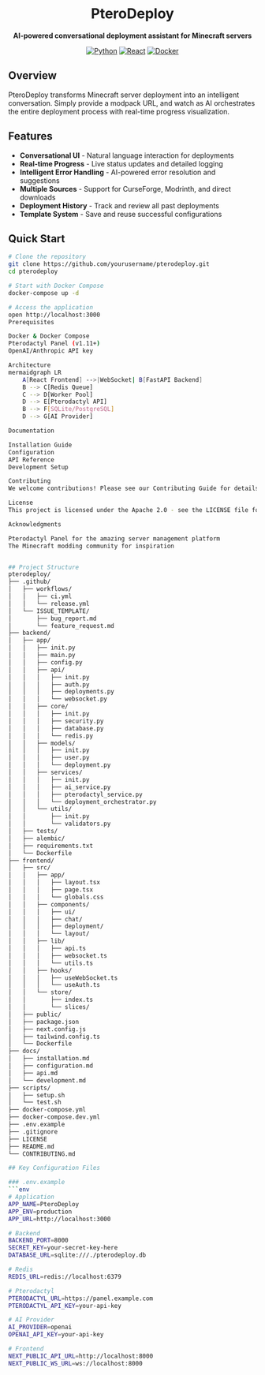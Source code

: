 <div align="center">
  <h1>PteroDeploy</h1>
  <p><strong>AI-powered conversational deployment assistant for Minecraft servers</strong></p>
  
  [![Python](https://img.shields.io/badge/python-3.11+-blue.svg)](https://www.python.org/downloads/)
  [![React](https://img.shields.io/badge/react-18.0+-61dafb.svg)](https://reactjs.org/)
  [![Docker](https://img.shields.io/badge/docker-ready-2496ed.svg)](https://www.docker.com/)
</div>

## Overview

PteroDeploy transforms Minecraft server deployment into an intelligent conversation. Simply provide a modpack URL, and watch as AI orchestrates the entire deployment process with real-time progress visualization.

## Features

- **Conversational UI** - Natural language interaction for deployments
- **Real-time Progress** - Live status updates and detailed logging
- **Intelligent Error Handling** - AI-powered error resolution and suggestions
- **Multiple Sources** - Support for CurseForge, Modrinth, and direct downloads
- **Deployment History** - Track and review all past deployments
- **Template System** - Save and reuse successful configurations

## Quick Start

```bash
# Clone the repository
git clone https://github.com/yourusername/pterodeploy.git
cd pterodeploy

# Start with Docker Compose
docker-compose up -d

# Access the application
open http://localhost:3000
Prerequisites

Docker & Docker Compose
Pterodactyl Panel (v1.11+)
OpenAI/Anthropic API key

Architecture
mermaidgraph LR
    A[React Frontend] -->|WebSocket| B[FastAPI Backend]
    B --> C[Redis Queue]
    C --> D[Worker Pool]
    D --> E[Pterodactyl API]
    B --> F[SQLite/PostgreSQL]
    D --> G[AI Provider]

Documentation

Installation Guide
Configuration
API Reference
Development Setup

Contributing
We welcome contributions! Please see our Contributing Guide for details.

License
This project is licensed under the Apache 2.0 - see the LICENSE file for details.

Acknowledgments

Pterodactyl Panel for the amazing server management platform
The Minecraft modding community for inspiration


## Project Structure
pterodeploy/
├── .github/
│   ├── workflows/
│   │   ├── ci.yml
│   │   └── release.yml
│   └── ISSUE_TEMPLATE/
│       ├── bug_report.md
│       └── feature_request.md
├── backend/
│   ├── app/
│   │   ├── init.py
│   │   ├── main.py
│   │   ├── config.py
│   │   ├── api/
│   │   │   ├── init.py
│   │   │   ├── auth.py
│   │   │   ├── deployments.py
│   │   │   └── websocket.py
│   │   ├── core/
│   │   │   ├── init.py
│   │   │   ├── security.py
│   │   │   ├── database.py
│   │   │   └── redis.py
│   │   ├── models/
│   │   │   ├── init.py
│   │   │   ├── user.py
│   │   │   └── deployment.py
│   │   ├── services/
│   │   │   ├── init.py
│   │   │   ├── ai_service.py
│   │   │   ├── pterodactyl_service.py
│   │   │   └── deployment_orchestrator.py
│   │   └── utils/
│   │       ├── init.py
│   │       └── validators.py
│   ├── tests/
│   ├── alembic/
│   ├── requirements.txt
│   └── Dockerfile
├── frontend/
│   ├── src/
│   │   ├── app/
│   │   │   ├── layout.tsx
│   │   │   ├── page.tsx
│   │   │   └── globals.css
│   │   ├── components/
│   │   │   ├── ui/
│   │   │   ├── chat/
│   │   │   ├── deployment/
│   │   │   └── layout/
│   │   ├── lib/
│   │   │   ├── api.ts
│   │   │   ├── websocket.ts
│   │   │   └── utils.ts
│   │   ├── hooks/
│   │   │   ├── useWebSocket.ts
│   │   │   └── useAuth.ts
│   │   └── store/
│   │       ├── index.ts
│   │       └── slices/
│   ├── public/
│   ├── package.json
│   ├── next.config.js
│   ├── tailwind.config.ts
│   └── Dockerfile
├── docs/
│   ├── installation.md
│   ├── configuration.md
│   ├── api.md
│   └── development.md
├── scripts/
│   ├── setup.sh
│   └── test.sh
├── docker-compose.yml
├── docker-compose.dev.yml
├── .env.example
├── .gitignore
├── LICENSE
├── README.md
└── CONTRIBUTING.md

## Key Configuration Files

### .env.example
```env
# Application
APP_NAME=PteroDeploy
APP_ENV=production
APP_URL=http://localhost:3000

# Backend
BACKEND_PORT=8000
SECRET_KEY=your-secret-key-here
DATABASE_URL=sqlite:///./pterodeploy.db

# Redis
REDIS_URL=redis://localhost:6379

# Pterodactyl
PTERODACTYL_URL=https://panel.example.com
PTERODACTYL_API_KEY=your-api-key

# AI Provider
AI_PROVIDER=openai
OPENAI_API_KEY=your-api-key

# Frontend
NEXT_PUBLIC_API_URL=http://localhost:8000
NEXT_PUBLIC_WS_URL=ws://localhost:8000
